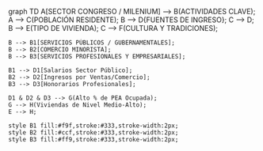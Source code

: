 
graph TD
    A[SECTOR CONGRESO / MILENIUM] --> B(ACTIVIDADES CLAVE);
    A --> C(POBLACIÓN RESIDENTE);
    B --> D{FUENTES DE INGRESO};
    C --> D;
    B --> E(TIPO DE VIVIENDA);
    C --> F(CULTURA Y TRADICIONES);

    B --> B1[SERVICIOS PÚBLICOS / GUBERNAMENTALES];
    B --> B2[COMERCIO MINORISTA];
    B --> B3[SERVICIOS PROFESIONALES Y EMPRESARIALES];

    B1 --> D1[Salarios Sector Público];
    B2 --> D2[Ingresos por Ventas/Comercio];
    B3 --> D3[Honorarios Profesionales];

    D1 & D2 & D3 --> G(Alto % de PEA Ocupada);
    G --> H(Viviendas de Nivel Medio-Alto);
    E --> H;

    style B1 fill:#f9f,stroke:#333,stroke-width:2px;
    style B2 fill:#ccf,stroke:#333,stroke-width:2px;
    style B3 fill:#ff9,stroke:#333,stroke-width:2px;
